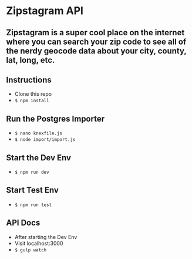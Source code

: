 # Zipstagram API

## Zipstagram is a super cool place on the internet where you can search your zip code to see all of the nerdy geocode data about your city, county, lat, long, etc.

## Instructions
* Clone this repo
* ``` $ npm install ```

## Run the Postgres Importer
* ``` $ nano knexfile.js ```
* ``` $ node import/import.js ```

## Start the Dev Env
* ``` $ npm run dev ```

## Start Test Env
* ``` $ npm run test ```

## API Docs
* After starting the Dev Env
* Visit localhost:3000
* ``` $ gulp watch ```

